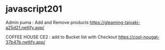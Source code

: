 # javascript201

Admin puma  : Add and Remove  products 
      https://gleaming-taiyaki-a25d21.netlify.app/

COFFEE HOUSE CE2 : add to Bucket list with Checkout
      https://cool-nougat-37b47b.netlify.app/

